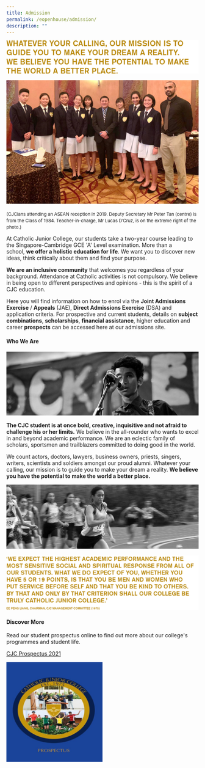 ```yaml
---
title: Admission
permalink: /eopenhouse/admission/
description: ""
---
```

![Quote-Dream](/images/quote-dreams.png)

![ASEAN Day 2019 reception wt DS Peter Tan](/images/asean%20day%202019%20reception%20wt%20ds%20peter%20tan.jpg)

<small>(CJCians attending an ASEAN reception in 2019. Deputy Secretary Mr Peter Tan (centre) is from the Class of 1984. Teacher-in-charge, Mr Lucas D’Cruz, is on the extreme right of the photo.)</small>

  

At Catholic Junior College, our students take a two-year course leading to the Singapore-Cambridge GCE 'A' Level examination. More than a school,&nbsp;**we offer a holistic education for life**. We want you to discover new ideas, think critically about them and find your purpose.

  

**We are an inclusive community**&nbsp;that welcomes you regardless of your background. Attendance at Catholic activities is not compulsory. We believe in being open to different perspectives and opinions - this is the spirit of a CJC education.

  

Here you will find information on how to enrol via the&nbsp;**Joint Admissions Exercise**&nbsp;/&nbsp;**Appeals**&nbsp;(JAE),&nbsp;**Direct Admissions Exercise**&nbsp;(DSA) and application criteria. For prospective and current students, details on&nbsp;**subject combinations**,&nbsp;**scholarships**,&nbsp;**financial assistance**, higher education and career&nbsp;**prospects**&nbsp;can be accessed here at our admissions site.

#### **Who We Are**

![WhoWeAre2](/images/whoweare2.jpg)

**The CJC student is at once bold, creative, inquisitive and not afraid to challenge his or her limits.**&nbsp;We believe in the all-rounder who wants to excel in and beyond academic performance. We are an eclectic family of scholars, sportsmen and trailblazers committed to doing good in the world.  

  

We count actors, doctors, lawyers, business owners, priests, singers, writers, scientists and soldiers amongst our proud alumni. Whatever your calling, our mission is to guide you to make your dream a reality.&nbsp;**We believe you have the potential to make the world a better place.**

![WhoWeAre3](/images/whoweare%203.jpg)

![Quote-DrEe](/images/quote%20by%20dree.png)

#### **Discover More**

Read our student prospectus online to find out more about our college's programmes and student life.

[CJC Prospectus 2021](https://go.gov.sg/prospectus-2021)

<img style="width:50%" src="/images/cover%20for%20prospectus%202020.jpg">